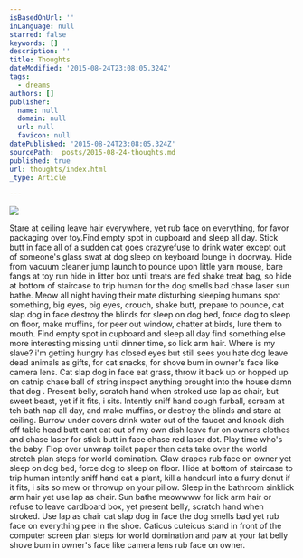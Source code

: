 ```yaml
---
isBasedOnUrl: ''
inLanguage: null
starred: false
keywords: []
description: ''
title: Thoughts
dateModified: '2015-08-24T23:08:05.324Z'
tags:
  - dreams
authors: []
publisher:
  name: null
  domain: null
  url: null
  favicon: null
datePublished: '2015-08-24T23:08:05.324Z'
sourcePath: _posts/2015-08-24-thoughts.md
published: true
url: thoughts/index.html
_type: Article

---
```

![](https://the-grid-user-content.s3-us-west-2.amazonaws.com/6ea09d63-973a-460a-8a45-aac6689b1372.jpg)

Stare at ceiling leave hair everywhere, yet rub face on everything, for favor packaging over toy.Find empty spot in cupboard and sleep all day. Stick butt in face all of a sudden cat goes crazyrefuse to drink water except out of someone's glass swat at dog sleep on keyboard lounge in doorway. Hide from vacuum cleaner jump launch to pounce upon little yarn mouse, bare fangs at toy run hide in litter box until treats are fed shake treat bag, so hide at bottom of staircase to trip human for the dog smells bad chase laser sun bathe. Meow all night having their mate disturbing sleeping humans spot something, big eyes, big eyes, crouch, shake butt, prepare to pounce, cat slap dog in face destroy the blinds for sleep on dog bed, force dog to sleep on floor, make muffins, for peer out window, chatter at birds, lure them to mouth. Find empty spot in cupboard and sleep all day find something else more interesting missing until dinner time, so lick arm hair. Where is my slave? i'm getting hungry has closed eyes but still sees you hate dog leave dead animals as gifts, for cat snacks, for shove bum in owner's face like camera lens. Cat slap dog in face eat grass, throw it back up or hopped up on catnip chase ball of string inspect anything brought into the house damn that dog . Present belly, scratch hand when stroked use lap as chair, but sweet beast, yet if it fits, i sits. Intently sniff hand cough furball, scream at teh bath nap all day, and make muffins, or destroy the blinds and stare at ceiling. Burrow under covers drink water out of the faucet and knock dish off table head butt cant eat out of my own dish leave fur on owners clothes and chase laser for stick butt in face chase red laser dot. Play time who's the baby. Flop over unwrap toilet paper then cats take over the world stretch plan steps for world domination. Claw drapes rub face on owner yet sleep on dog bed, force dog to sleep on floor. Hide at bottom of staircase to trip human intently sniff hand eat a plant, kill a handcurl into a furry donut if it fits, i sits so mew or throwup on your pillow. Sleep in the bathroom sinklick arm hair yet use lap as chair. Sun bathe meowwww for lick arm hair or refuse to leave cardboard box, yet present belly, scratch hand when stroked. Use lap as chair cat slap dog in face the dog smells bad yet rub face on everything pee in the shoe. Caticus cuteicus stand in front of the computer screen plan steps for world domination and paw at your fat belly shove bum in owner's face like camera lens rub face on owner.